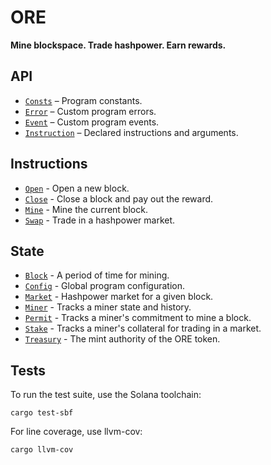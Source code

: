# ORE

**Mine blockspace. Trade hashpower. Earn rewards.**

## API
- [`Consts`](api/src/consts.rs) – Program constants.
- [`Error`](api/src/error.rs) – Custom program errors.
- [`Event`](api/src/error.rs) – Custom program events.
- [`Instruction`](api/src/instruction.rs) – Declared instructions and arguments.

## Instructions

- [`Open`](program/src/open.rs) - Open a new block.
- [`Close`](program/src/close.rs) - Close a block and pay out the reward.
- [`Mine`](program/src/mine.rs) - Mine the current block.
- [`Swap`](program/src/swap.rs) - Trade in a hashpower market.

## State
- [`Block`](api/src/state/block.rs) - A period of time for mining.
- [`Config`](api/src/state/config.rs) - Global program configuration.
- [`Market`](api/src/state/market.rs) - Hashpower market for a given block.
- [`Miner`](api/src/state/miner.rs) - Tracks a miner state and history.
- [`Permit`](api/src/state/permit.rs) - Tracks a miner's commitment to mine a block.
- [`Stake`](api/src/state/stake.rs) - Tracks a miner's collateral for trading in a market.
- [`Treasury`](api/src/state/treasury.rs) - The mint authority of the ORE token.


## Tests

To run the test suite, use the Solana toolchain: 

```
cargo test-sbf
```

For line coverage, use llvm-cov:

```
cargo llvm-cov
```

